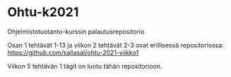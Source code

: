 # Ohtu-k2021
Ohjelmistotuotanto-kurssin palautusrepositorio

Osan 1 tehtävät 1-13 ja viikon 2 tehtävät 2-3 ovat erillisessä repositoriossa: https://github.com/sallasal/ohtu-2021-viikko1

Viikon 5 tehtävän 1 tägit on luotu tähän repositorioon.
